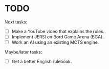 # TODO
Next tasks:

- [ ] Make a YouTube video that explains the rules.
- [ ] Implement JERSI on Bord Game Arena (BGA).
- [ ] Work an AI using an existing MCTS engine.

Maybe/later tasks:

- [ ] Get a better English rulebook.
